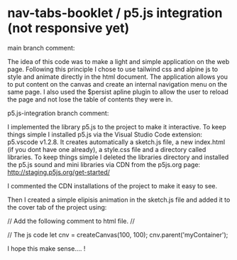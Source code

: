 # nav-tabs-booklet / p5.js integration (not responsive yet)

main branch comment: 

The idea of ​​this code was to make a light and simple application on the web page. Following this principle I chose to use tailwind css and alpine js to style and animate directly in the html document. The application allows you to put content on the canvas and create an internal navigation menu on the same page. I also used the $persist apline plugin to allow the user to reload the page and not lose the table of contents they were in.

p5.js-integration branch comment:

I implemented the library p5.js to the project to make it interactive. To keep things simple I installed p5.js via the Visual Studio Code extension: p5.vscode v1.2.8. It creates automatically a sketch.js file, a  new index.html (if you dont have one already), a style.css file and a directory called libraries. To keep things simple I deleted the libraries directory and installed the p5.js sound and mini libraries via CDN from the p5js.org page:  http://staging.p5js.org/get-started/

I commented the CDN installations of the project to make it easy to see.

Then I created a simple elipisis animation in the sketch.js file and added it to the cover tab of the project using:

// Add the following comment to html file.
 // <div id="myContainer"></div>
// The js code
 let cnv = createCanvas(100, 100);
 cnv.parent('myContainer');

I hope this make sense.... !
